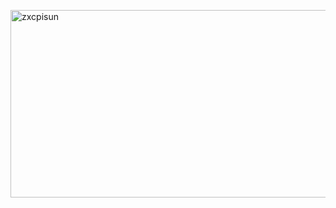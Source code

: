 <img align="middle" width="800" height="300" alt="zxcpisun" src="https://i.pinimg.com/originals/30/9a/b5/309ab567d81b7b322308b935b14efc37.gif"><br>
